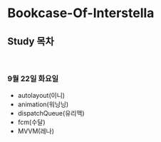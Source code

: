 # Bookcase-Of-Interstella 
## Study 목차


<br>

### 9월 22일 화요일
- autolayout(이니)
- animation(워닝닝)
- dispatchQueue(유리맥)
- fcm(수달)
- MVVM(레나)